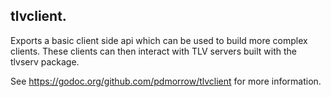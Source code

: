 tlvclient.
----------

Exports a basic client side api which can be used to build more complex clients. These clients can then interact with TLV servers built with the tlvserv package.

See https://godoc.org/github.com/pdmorrow/tlvclient for more information.
